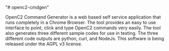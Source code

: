 "# openc2-cmdgen"


OpenC2 Command Generator is a web based self service application that runs completely in a Chrome Browser. The tool provides an easy to use interface to point, click and type OpenC2 commands very easily.
The tool also generates three different sample codes for use in testing. The three different code outputs are python, curl, and NodeJs. 
This software is being released under the AGPL v3 license. 
